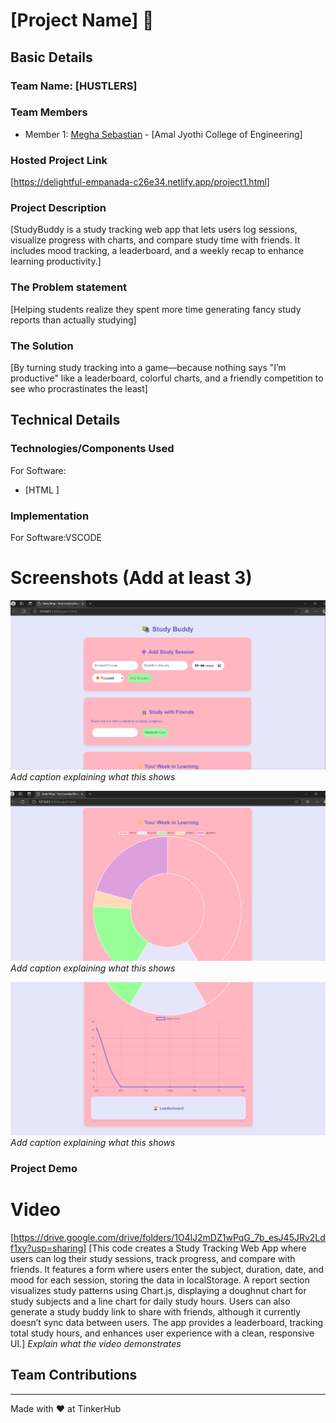 # [Project Name] 🎯


## Basic Details
### Team Name: [HUSTLERS]


### Team Members
- Member 1: [Megha Sebastian] - [Amal Jyothi College of Engineering]

### Hosted Project Link
[https://delightful-empanada-c26e34.netlify.app/project1.html]

### Project Description
[StudyBuddy is a study tracking web app that lets users log sessions, visualize progress with charts, and compare study time with friends. It includes mood tracking, a leaderboard, and a weekly recap to enhance learning productivity.]

### The Problem statement
[Helping students realize they spent more time generating fancy study reports than actually studying]

### The Solution
[By turning study tracking into a game—because nothing says "I’m productive" like a leaderboard, colorful charts, and a friendly competition to see who procrastinates the least]

## Technical Details
### Technologies/Components Used
For Software:
- [HTML ]


### Implementation
For Software:VSCODE


# Screenshots (Add at least 3)
![alt text](./ASSETS/SS1.png)
*Add caption explaining what this shows*

![alt text](./ASSETS/SS2.png)
*Add caption explaining what this shows*

![alt text](/ASSETS/SS3.png)
*Add caption explaining what this shows*


### Project Demo
# Video
[https://drive.google.com/drive/folders/1O4lJ2mDZ1wPqG_7b_esJ45JRv2Ldf1xy?usp=sharing]
[This code creates a Study Tracking Web App where users can log their study sessions, track progress, and compare with friends. It features a form where users enter the subject, duration, date, and mood for each session, storing the data in localStorage. A report section visualizes study patterns using Chart.js, displaying a doughnut chart for study subjects and a line chart for daily study hours. Users can also generate a study buddy link to share with friends, although it currently doesn’t sync data between users. The app provides a leaderboard, tracking total study hours, and enhances user experience with a clean, responsive UI.]
*Explain what the video demonstrates*


## Team Contributions
[Megha Sebastian]: [100%]


---
Made with ❤️ at TinkerHub
